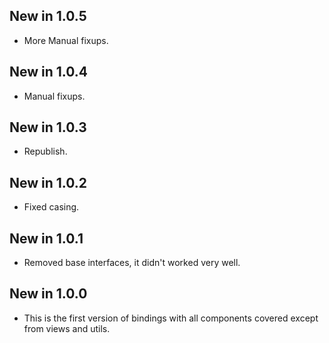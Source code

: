 ## New in 1.0.5
* More Manual fixups.

## New in 1.0.4
* Manual fixups.

## New in 1.0.3
* Republish.

## New in 1.0.2
* Fixed casing.

## New in 1.0.1
* Removed base interfaces, it didn't worked very well.

## New in 1.0.0
* This is the first version of bindings with all components covered except from views and utils.
